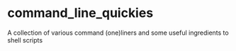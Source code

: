 # command_line_quickies
A collection of various command (one)liners and some useful ingredients to shell scripts
